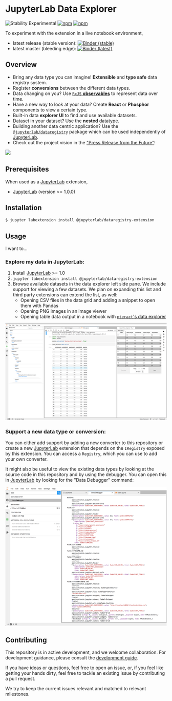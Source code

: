 # JupyterLab Data Explorer

![Stability Experimental][badge-stability] [![npm][badge-npm-version-dataregistry-extension]][npm-package-dataregistry-extension] [![npm][badge-npm-version-dataregistry]][npm-package-dataregistry]

To experiment with the extension in a live notebook environment,

-   latest release (stable version): [![Binder (stable)][badge-binder]][binder-stable]
-   latest master (bleeding edge): [![Binder (latest)][badge-binder]][binder-master]

## Overview

-   Bring any data type you can imagine! **Extensible** and **type safe** data registry system.
-   Register **conversions** between the different data types.
-   Data changing on you? Use [`RxJS` **observables**][rxjs] to represent data over time.
-   Have a new way to look at your data? Create **React** or **Phosphor** components to view a certain type.
-   Built-in data **explorer UI** to find and use available datasets.
-   Dataset in your dataset? Use the **nested** datatype.
-   Building another data centric application? Use the [`@jupyterlab/dataregistry`][npm-package-dataregistry] package which can be used independently of [JupyterLab][jupyterlab].
-   Check out the project vision in the ["Press Release from the Future"](./press_release.md)!

![](https://user-images.githubusercontent.com/1186124/59360085-85becf80-8cfd-11e9-8fc8-98d8a7b83934.png)

## Prerequisites

When used as a [JupyterLab][jupyterlab] extension,

-   [JupyterLab][jupyterlab] (version >= 1.0.0)

## Installation

```bash
$ jupyter labextension install @jupyterlab/dataregistry-extension
```

## Usage

I want to...

### Explore my data in JupyterLab:

1.  Install [JupyterLab][jupyterlab] >= 1.0
2.  `jupyter labextension install @jupyterlab/dataregistry-extension`
3.  Browse available datasets in the data explorer left side pane. We include support for viewing a few datasets. We plan on expanding this list and third party extensions can extend the list, as well:
    -   Opening CSV files in the data grid and adding a snippet to open them with Pandas
    -   Opening PNG images in an image viewer
    -   Opening table data output in a notebook with [`nteract`'s data explorer][nteract-data-explorer]

![](./docs/img/nteract.png)

### Support a new data type or conversion:

You can either add support by adding a new converter to this repository or create a new [JupyterLab][jupyterlab] extension that depends on the `IRegistry` exposed by this extension. You can access a `Registry`, which you can use to add your own converter.

It might also be useful to view the existing data types by looking at the source code in this repository and by using the debugger. You can open this in [JupyterLab][jupyterlab] by looking for the "Data Debugger" command:

![](./docs/img/debugger.png)

## Contributing

This repository is in active development, and we welcome collaboration. For development guidance, please consult the [development guide](./docs/development.md).

If you have ideas or questions, feel free to open an issue, or, if you feel like getting your hands dirty, feel free to tackle an existing issue by contributing a pull request.

We try to keep the current issues relevant and matched to relevant milestones.

<!-- links -->

[badge-stability]: https://img.shields.io/badge/stability-experimental-red.svg
[badge-binder]: https://mybinder.org/badge_logo.svg
[binder-stable]: https://mybinder.org/v2/gh/jupyterlab/jupyterlab-data-explorer/4a47ff159818159450814b33b0b33f2221c223a5?urlpath=lab%2Ftree%2Fnotebooks%2Fdemo.ipynb
[binder-master]: https://mybinder.org/v2/gh/jupyterlab/jupyterlab-data-explorer/master?urlpath=lab%2Ftree%2Fnotebooks%2Fdemo.ipynb
[badge-npm-version-dataregistry-extension]: https://img.shields.io/npm/v/@jupyterlab/dataregistry-extension?label=%40jupyterlab%2Fdataregistry-extension&style=flat
[npm-package-dataregistry-extension]: https://www.npmjs.com/package/@jupyterlab/dataregistry-extension
[badge-npm-version-dataregistry]: https://img.shields.io/npm/v/@jupyterlab/dataregistry?label=%40jupyterlab%2Fdataregistry&style=flat
[npm-package-dataregistry]: https://www.npmjs.com/package/@jupyterlab/dataregistry
[jupyterlab]: https://github.com/jupyterlab/jupyterlab
[rxjs]: https://rxjs.dev/
[nteract-data-explorer]: https://github.com/nteract/nteract/tree/master/packages/data-explorer

<!-- /.links -->
